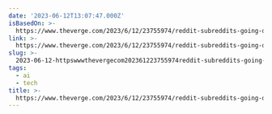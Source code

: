 ```yaml
---
date: '2023-06-12T13:07:47.000Z'
isBasedOn: >-
  https://www.theverge.com/2023/6/12/23755974/reddit-subreddits-going-dark-private-protest-api-changes
link: >-
  https://www.theverge.com/2023/6/12/23755974/reddit-subreddits-going-dark-private-protest-api-changes
slug: >-
  2023-06-12-httpswwwthevergecom202361223755974reddit-subreddits-going-dark-private-protest-api-changes
tags:
  - ai
  - tech
title: >-
  https://www.theverge.com/2023/6/12/23755974/reddit-subreddits-going-dark-private-protest-api-changes
---
```


